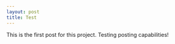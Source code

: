 ```yaml
---
layout: post
title: Test
---
```


This is the first post for this project. Testing posting capabilities!
